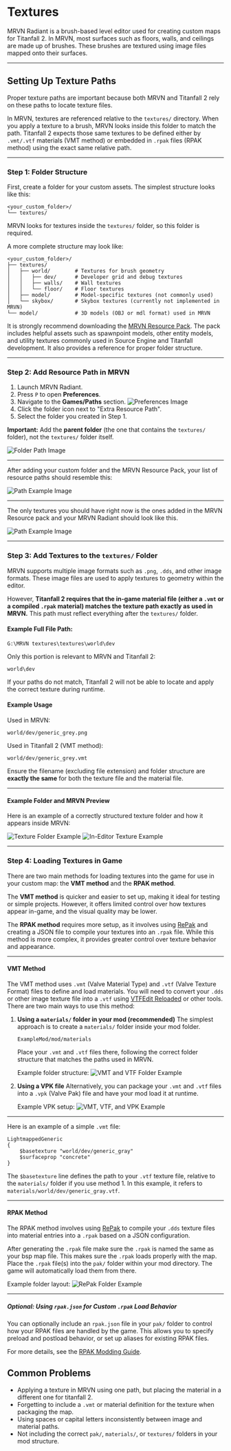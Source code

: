 # Textures

MRVN Radiant is a brush-based level editor used for creating custom maps for Titanfall 2. In MRVN, most surfaces such as floors,
walls, and ceilings are made up of brushes. These brushes are textured using image files mapped onto their surfaces.

---

## Setting Up Texture Paths

Proper texture paths are important because both MRVN and Titanfall 2 rely on these paths to locate texture files.

In MRVN, textures are referenced relative to the `textures/` directory. When you apply a texture to a brush, MRVN looks inside this folder to match the path.
Titanfall 2 expects those same textures to be defined either by `.vmt/.vtf` materials (VMT method) or embedded in `.rpak` files (RPAK method) using the exact same relative path.

---

### Step 1: Folder Structure

First, create a folder for your custom assets. The simplest structure looks like this:

```
<your_custom_folder>/
└── textures/
```

MRVN looks for textures inside the `textures/` folder, so this folder is required.

A more complete structure may look like:

```
<your_custom_folder>/
├── textures/
│   ├── world/        # Textures for brush geometry
│   │   ├── dev/      # Developer grid and debug textures
│   │   ├── walls/    # Wall textures
│   │   └── floor/    # Floor textures
│   ├── model/        # Model-specific textures (not commonly used)
│   └── skybox/       # Skybox textures (currently not implemented in MRVN)
└── model/            # 3D models (OBJ or mdl format) used in MRVN
```

It is strongly recommend downloading the [MRVN Resource Pack](https://github.com/MRVN-Radiant/MRVN-Resource-Pack).
The pack includes helpful assets such as spawnpoint models, other entity models, and utility textures commonly used in Source Engine
and Titanfall development. It also provides a reference for proper folder structure.

---

### Step 2: Add Resource Path in MRVN

1. Launch MRVN Radiant.
2. Press `P` to open **Preferences**.
3. Navigate to the **Games/Paths** section.
    ![Preferences Image](../../../_static/images/mrvn/textures/mrvn_preferences.jpg)
4. Click the folder icon next to "Extra Resource Path".
5. Select the folder you created in Step 1.

**Important:** Add the **parent folder** (the one that contains the `textures/` folder), not the `textures/` folder itself.

![Folder Path Image](../../../_static/images/mrvn/textures/folder_example.jpg)

---

After adding your custom folder and the MRVN Resource Pack, your list of resource paths should resemble this:

![Path Example Image](../../../_static/images/mrvn/textures/mrvn_path_example.jpg)

---

The only textures you should have right now is the ones added in the MRVN Resource pack and your MRVN Radiant should look like this.

![Path Example Image](../../../_static/images/mrvn/textures/mrvn_resource_pack_show.jpg)

---
### Step 3: Add Textures to the `textures/` Folder

MRVN supports multiple image formats such as `.png`, `.dds`, and other image formats. These image files are used to apply textures to
geometry within the editor.

However, **Titanfall 2 requires that the in-game material file (either a `.vmt` or a compiled `.rpak` material) matches the texture path
exactly as used in MRVN.** This path must reflect everything after the `textures/` folder.

#### Example Full File Path:

```
G:\MRVN textures\textures\world\dev
```

Only this portion is relevant to MRVN and Titanfall 2:

```
world\dev
```

If your paths do not match, Titanfall 2 will not be able to locate and apply the correct texture during runtime.

#### Example Usage

Used in MRVN:
```
world/dev/generic_grey.png
```

Used in Titanfall 2 (VMT method):
```
world/dev/generic_grey.vmt
```

Ensure the filename (excluding file extension) and folder structure are **exactly the same** for both the texture file and the material file.

---

#### Example Folder and MRVN Preview

Here is an example of a correctly structured texture folder and how it appears inside MRVN:

![Texture Folder Example](../../../_static/images/mrvn/textures/mrvn_texture_example.jpg)
![In-Editor Texture Example](../../../_static/images/mrvn/textures/mrvn_texture_example_in_mrvn.jpg)

---

### Step 4: Loading Textures in Game

There are two main methods for loading textures into the game for use in your custom map: the **VMT method** and the **RPAK method**.

The **VMT method** is quicker and easier to set up, making it ideal for testing or simple projects. However, it offers limited
control over how textures appear in-game, and the visual quality may be lower.

The **RPAK method** requires more setup, as it involves using [RePak](../../repak/map.md) and creating a JSON file to compile
your textures into an `.rpak` file. While this method is more complex, it provides greater control over texture behavior and appearance.

---

#### VMT Method

The VMT method uses `.vmt` (Valve Material Type) and `.vtf` (Valve Texture Format) files to define and load materials. You will need to
convert your `.dds` or other image texture file into a `.vtf`
using [VTFEdit Reloaded](https://github.com/Sky-rym/VTFEdit-Reloaded/releases) or other tools. There are two main ways to use this method:

1. **Using a `materials/` folder in your mod (recommended)**
   The simplest approach is to create a `materials/` folder inside your mod folder.

    ```
    ExampleMod/mod/materials
    ```
    Place your `.vmt` and `.vtf` files there, following the correct folder structure that matches the paths used in MRVN.

    Example folder structure:
    ![VMT and VTF Folder Example](../../../_static/images/mrvn/textures/vmt_vtf_example_folder.jpg)

2. **Using a VPK file**
    Alternatively, you can package your `.vmt` and `.vtf` files into a `.vpk` (Valve Pak) file and have your mod load it at runtime.

    Example VPK setup:
    ![VMT, VTF, and VPK Example](../../../_static/images/mrvn/textures/vmt_vtf_vpk_example_folder.jpg)

---

Here is an example of a simple `.vmt` file:

```vmt
LightmappedGeneric
{
    $basetexture "world/dev/generic_gray"
    $surfaceprop "concrete"
}
```

The `$basetexture` line defines the path to your `.vtf` texture file, relative to the `materials/` folder if you use method 1. In this
example, it refers to `materials/world/dev/generic_gray.vtf`.


---

#### RPAK Method

The RPAK method involves using [RePak](../../repak/map.md) to compile your `.dds` texture files into material entries into a `.rpak` based
on a JSON configuration.

After generating the `.rpak` file make sure the `.rpak` is named the same as your bsp map file. This makes sure the `.rpak` loads properly
with the map.
Place the `.rpak` file(s) into the `pak/` folder within your mod directory. The game will automatically load them from there.

Example folder layout:
![RePak Folder Example](../../../_static/images/mrvn/textures/rpak_example_folder.jpg)

---

##### Optional: Using `rpak.json` for Custom `.rpak` Load Behavior

You can optionally include an `rpak.json` file in your `pak/` folder to control how your RPAK files are handled by the game.
This allows you to specify preload and postload behavior, or set up aliases for existing RPAK files.

For more details, see the [RPAK Modding Guide](../../guides/tools/rpakmodding.md).

## Common Problems

- Applying a texture in MRVN using one path, but placing the material in a different one for titanfall 2.
- Forgetting to include a `.vmt` or material definition for the texture when packaging the map.
- Using spaces or capital letters inconsistently between image and material paths.
- Not including the correct `pak/`, `materials/`, or `textures/` folders in your mod structure.
